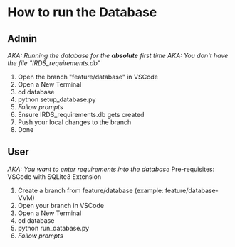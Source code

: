 # How to run the Database

## Admin
*AKA: Running the database for the **absolute** first time*
*AKA: You don't have the file "IRDS_requirements.db"*

1. Open the branch "feature/database" in VSCode
2. Open a New Terminal
3. cd database
4. python setup_database.py
5. *Follow prompts*
6. Ensure IRDS_requirements.db gets created
7. Push your local changes to the branch
8. Done

## User
*AKA: You want to enter requirements into the database*
Pre-requisites: VSCode with SQLite3 Extension

1. Create a branch from feature/database (example: feature/database-VVM)
2. Open your branch in VSCode
3. Open a New Terminal
4. cd database
5. python run_database.py
6. *Follow prompts*

